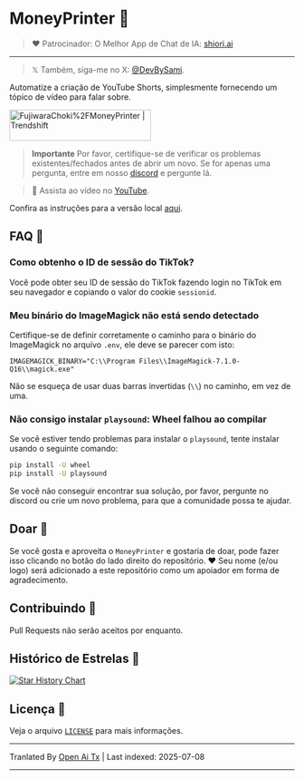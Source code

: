 # MoneyPrinter 💸

> ♥︎ Patrocinador: O Melhor App de Chat de IA: [shiori.ai](https://www.shiori.ai)
---

> 𝕏 Também, siga-me no X: [@DevBySami](https://x.com/DevBySami).

Automatize a criação de YouTube Shorts, simplesmente fornecendo um tópico de vídeo para falar sobre.

<a href="https://trendshift.io/repositories/7545" target="_blank"><img src="https://trendshift.io/api/badge/repositories/7545" alt="FujiwaraChoki%2FMoneyPrinter | Trendshift" style="width: 250px; height: 55px;" width="250" height="55"/></a>

> **Importante** Por favor, certifique-se de verificar os problemas existentes/fechados antes de abrir um novo. Se for apenas uma pergunta, entre em nosso [discord](https://dsc.gg/fuji-community) e pergunte lá.

> **🎥** Assista ao vídeo no [YouTube](https://youtu.be/mkZsaDA2JnA?si=pNne3MnluRVkWQbE).

Confira as instruções para a versão local [aqui](https://raw.githubusercontent.com/FujiwaraChoki/MoneyPrinter/main/Local.md).

## FAQ 🤔

### Como obtenho o ID de sessão do TikTok?

Você pode obter seu ID de sessão do TikTok fazendo login no TikTok em seu navegador e copiando o valor do cookie `sessionid`.

### Meu binário do ImageMagick não está sendo detectado

Certifique-se de definir corretamente o caminho para o binário do ImageMagick no arquivo `.env`, ele deve se parecer com isto:

```env
IMAGEMAGICK_BINARY="C:\\Program Files\\ImageMagick-7.1.0-Q16\\magick.exe"
```

Não se esqueça de usar duas barras invertidas (`\\`) no caminho, em vez de uma.

### Não consigo instalar `playsound`: Wheel falhou ao compilar

Se você estiver tendo problemas para instalar o `playsound`, tente instalar usando o seguinte comando:

```bash
pip install -U wheel
pip install -U playsound
```

Se você não conseguir encontrar sua solução, por favor, pergunte no discord ou crie um novo problema, para que a comunidade possa te ajudar.

## Doar 🎁

Se você gosta e aproveita o `MoneyPrinter` e gostaria de doar, pode fazer isso clicando no botão do lado direito do repositório. ❤️
Seu nome (e/ou logo) será adicionado a este repositório como um apoiador em forma de agradecimento.

## Contribuindo 🤝

Pull Requests não serão aceitos por enquanto.

## Histórico de Estrelas 🌟

[![Star History Chart](https://api.star-history.com/svg?repos=FujiwaraChoki/MoneyPrinter&type=Date)](https://star-history.com/#FujiwaraChoki/MoneyPrinter&Date)

## Licença 📝

Veja o arquivo [`LICENSE`](LICENSE) para mais informações.

---

Tranlated By [Open Ai Tx](https://github.com/OpenAiTx/OpenAiTx) | Last indexed: 2025-07-08

---